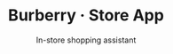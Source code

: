 ---
layout: default
type: project
folder: project3
title: Burberry &#8231; Store App
subtitle: In-store shopping assistant
---
